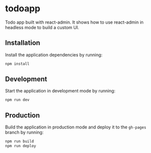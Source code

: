 # todoapp

Todo app built with react-admin. It shows how to use react-admin in headless mode to build a custom UI.

## Installation

Install the application dependencies by running:

```sh
npm install
```

## Development

Start the application in development mode by running:

```sh
npm run dev
```

## Production

Build the application in production mode and deploy it to the `gh-pages` branch by running:

```sh
npm run build
npm run deploy
```
